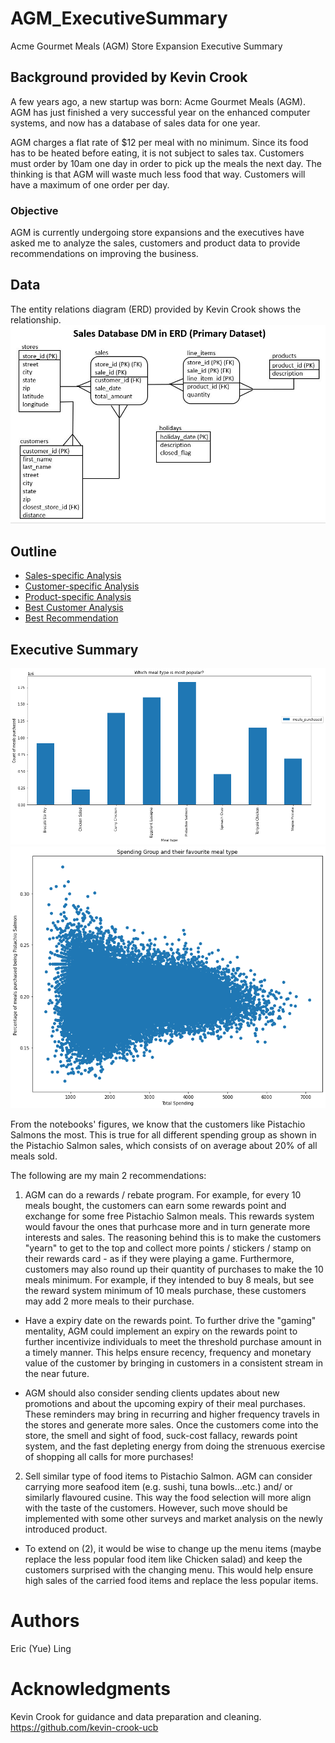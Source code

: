 # AGM_ExecutiveSummary
Acme Gourmet Meals (AGM) Store Expansion Executive Summary 

## Background provided by Kevin Crook
A few years ago, a new startup was born: Acme Gourmet Meals (AGM). AGM has just finished a very successful year on the enhanced computer systems, and now has a database of sales data for one year.

AGM charges a flat rate of $12 per meal with no minimum. Since its food has to be heated before eating, it is not subject to sales tax. Customers must order by 10am one day in order to pick up the meals the next day. The thinking is that AGM will waste much less food that way. Customers will have a maximum of one order per day.

### Objective
AGM is currently undergoing store expansions and the executives have asked me to analyze the sales, customers and product data to provide recommendations on improving the business. 


## Data
The entity relations diagram (ERD) provided by Kevin Crook shows the relationship. 
![alt text](https://github.com/HahehaLing/AGM_ExecutiveSummary/blob/main/Sales%20Database%20ERD.jpeg)

## Outline
  - [Sales-specific Analysis](https://github.com/HahehaLing/AGM_ExecutiveSummary/blob/main/Sales_Analysis.ipynb)
  - [Customer-specific Analysis](https://github.com/HahehaLing/AGM_ExecutiveSummary/blob/main/Customer_Analysis.ipynb)
  - [Product-specific Analysis](https://github.com/HahehaLing/AGM_ExecutiveSummary/blob/main/Product_Analysis.ipynb)
  - [Best Customer Analysis](https://github.com/HahehaLing/AGM_ExecutiveSummary/blob/main/Best_Customer_Analysis.ipynb)
  - [Best Recommendation](https://github.com/HahehaLing/AGM_ExecutiveSummary/blob/main/Best_Recommendation.ipynb)


## Executive Summary
![alt text](https://github.com/HahehaLing/AGM_ExecutiveSummary/blob/main/popular_meal_type.png)
![alt text](https://github.com/HahehaLing/AGM_ExecutiveSummary/blob/main/spending_group_fav_meal.png)


From the notebooks' figures, we know that the customers like Pistachio Salmons the most. This is true for all different spending group as shown in the Pistachio Salmon sales, which consists of on average about 20% of all meals sold.

The following are my main 2 recommendations:
  1) AGM can do a rewards / rebate program. For example, for every 10 meals bought, the customers can earn some rewards point and exchange for some free Pistachio Salmon meals. This rewards system would favour the ones that purhcase more and in turn generate more interests and sales. The reasoning behind this is to make the customers "yearn" to get to the top and collect more points / stickers / stamp on their rewards card - as if they were playing a game. Furthermore, customers may also round up their quantity of purchases to make the 10 meals minimum. For example, if they intended to buy 8 meals, but see the reward system minimum of 10 meals purchase, these customers may add 2 more meals to their purchase.

  - Have a expiry date on the rewards point. To further drive the "gaming" mentality, AGM could implement an expiry on the rewards point to further incentivize individuals to meet the threshold purchase amount in a timely manner. This helps ensure recency, frequency and monetary value of the customer by bringing in customers in a consistent stream in the near future.

  - AGM should also consider sending clients updates about new promotions and about the upcoming expiry of their meal purchases. These reminders may bring in recurring and higher frequency travels in the stores and generate more sales. Once the customers come into the store, the smell and sight of food, suck-cost fallacy, rewards point system, and the fast depleting energy from doing the strenuous exercise of shopping all calls for more purchases!

  2) Sell similar type of food items to Pistachio Salmon. AGM can consider carrying more seafood item (e.g. sushi, tuna bowls...etc.) and/ or similarly flavoured cusine. This way the food selection will more align with the taste of the customers. However, such move should be implemented with some other surveys and market analysis on the newly introduced product.

  - To extend on (2), it would be wise to change up the menu items (maybe replace the less popular food item like Chicken salad) and keep the customers surprised with the changing menu. This would help ensure high sales of the carried food items and replace the less popular items.

 

# Authors
Eric (Yue) Ling

# Acknowledgments
Kevin Crook for guidance and data preparation and cleaning. https://github.com/kevin-crook-ucb
